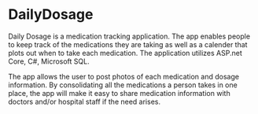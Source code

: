 # DailyDosage
Daily Dosage is a medication tracking application.  The app enables people to keep track of the medications they are taking as well as a calender that plots out when to take each medication.  The application utilizes ASP.net Core, C#, Microsoft SQL.

The app allows the user to post photos of each medication and dosage information. By consolidating all the medications a person takes in one place, the app will make it easy to share medication information with doctors and/or hospital staff if the need arises. 
